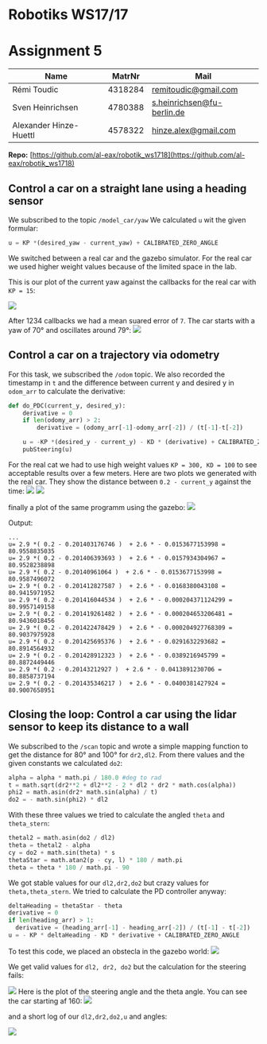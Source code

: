 # Robotiks WS17/17

# Assignment 5


| Name | MatrNr | Mail |
|------|----------|-----|
|Rémi Toudic | 4318284 | remitoudic@gmail.com|
| Sven Heinrichsen | 4780388| s.heinrichsen@fu-berlin.de |
| Alexander Hinze-Huettl | 4578322 | hinze.alex@gmail.com |

__Repo:__ [https://github.com/al-eax/robotik_ws1718](https://github.com/al-eax/robotik_ws1718)

## Control a car on a straight lane using a heading sensor

We subscribed to the topic `/model_car/yaw`
We calculated `u` wit the given formular:

```py
u = KP *(desired_yaw - current_yaw) + CALIBRATED_ZERO_ANGLE
```

We switched between a real car and the gazebo simulator. For the real car we used higher weight values because of the limited space in the lab.

This is our plot of the current yaw against the callbacks for the real car with `KP = 15`:

![](t1.png)

After 1234 callbacks we had a mean suared error of `7`. The car starts with a yaw of 70° and oscillates around 79°:
![](t1_error.png)



## Control a car on a trajectory via odometry

For this task, we subscribed the `/odom` topic. We also recorded the timestamp in `t` and the difference between current y and desired y in `odom_arr` to calculate the derivative:

```py
def do_PDC(current_y, desired_y):
    derivative = 0
    if len(odomy_arr) > 2:
        derivative = (odomy_arr[-1]-odomy_arr[-2]) / (t[-1]-t[-2])

    u = -KP *(desired_y - current_y) - KD * (derivative) + CALIBRATED_ZERO_ANGLE
    pubSteering(u)
```

For the real cat we had to use high weight values `KP = 300, KD = 100` to see acceptable results over a few meters.
Here are two plots we generated with the real car. They show the distance between `0.2 - current_y`  against the time:
![](t2_2.png)
![](t2_3.png)

finally a plot of the same programm using the gazebo:
![](sc_2.png)

Output:
```
...
u= 2.9 *( 0.2 - 0.201403176746 )  + 2.6 * - 0.0153677153998 = 80.9558835035
u= 2.9 *( 0.2 - 0.201406393693 )  + 2.6 * - 0.0157934304967 = 80.9528238898
u= 2.9 *( 0.2 - 0.20140961064 )  + 2.6 * - 0.0153677153998 = 80.9587496072
u= 2.9 *( 0.2 - 0.201412827587 )  + 2.6 * - 0.0168380043108 = 80.9415971952
u= 2.9 *( 0.2 - 0.201416044534 )  + 2.6 * - 0.000204371124299 = 80.9957149158
u= 2.9 *( 0.2 - 0.201419261482 )  + 2.6 * - 0.000204653206481 = 80.9436018456
u= 2.9 *( 0.2 - 0.201422478429 )  + 2.6 * - 0.000204927768309 = 80.9037975928
u= 2.9 *( 0.2 - 0.201425695376 )  + 2.6 * - 0.0291632293682 = 80.8914564932
u= 2.9 *( 0.2 - 0.201428912323 )  + 2.6 * - 0.0389216945799 = 80.8872449446
u= 2.9 *( 0.2 - 0.20143212927 )  + 2.6 * - 0.0413891230706 = 80.8858737194
u= 2.9 *( 0.2 - 0.201435346217 )  + 2.6 * - 0.0400381427924 = 80.9007658951
```

## Closing the loop: Control a car using the lidar sensor to keep its distance to a wall

We subscribed to the `/scan` topic and wrote a simple mapping function to get the distance for 80° and 100° for `dr2,dl2`.
From there values and the given constants we calculated `do2`:
```py
alpha = alpha * math.pi / 180.0 #deg to rad
t = math.sqrt(dr2**2 + dl2**2 - 2 * dl2 * dr2 * math.cos(alpha))
phi2 = math.asin(dr2* math.sin(alpha) / t)
do2 = - math.sin(phi2) * dl2
```
With these three values we tried to calculate the angled `theta` and `theta_stern`:
```py
thetal2 = math.asin(do2 / dl2)
theta = thetal2 - alpha
cy = do2 + math.sin(theta) * s
thetaStar = math.atan2(p - cy, l) * 180 / math.pi
theta = theta * 180 / math.pi - 90
```
We got stable values for our `dl2,dr2,do2` but crazy values for `theta,theta_stern`.
We tried to calculate the PD controller anyway:

```py
deltaHeading = thetaStar - theta
derivative = 0
if len(heading_arr) > 1:
  derivative = (heading_arr[-1] - heading_arr[-2]) / (t[-1] - t[-2])
u = - KP * deltaHeading - KD * derivative + CALIBRATED_ZERO_ANGLE
```

To test this code, we placed an obstecla in the gazebo world:
![](rviz.png)

 We get valid values for `dl2, dr2, do2` but the calculation for the steering fails:

![](rviz_fail.png)
Here is the plot of the steering angle and the theta angle. You can see the car starting af 160:
![](theta_steering_plot.png)

and a short log of our `dl2,dr2,do2,u` and angles:

![](steering_log.png)
